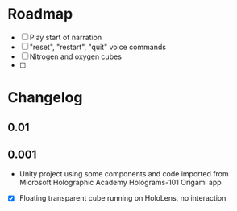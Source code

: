 # Roadmap

- [ ] Play start of narration
- [ ] "reset", "restart", "quit" voice commands
- [ ] Nitrogen and oxygen cubes
- [ ] 


# Changelog

## 0.01

## 0.001
- Unity project using some components and code imported from Microsoft Holographic Academy Holograms-101 Origami app
- [x] Floating transparent cube running on HoloLens, no interaction

